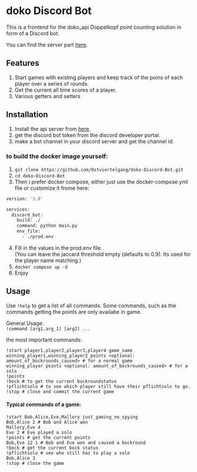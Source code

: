 # doko Discord Bot
This is a frontend for the doko_api Doppelkopf point counting solution in form of a Discord bot.

You can find the server part [here](https://github.com/Ostviertelgang/doko-API).

## Features
1. Start games with existing players and keep track of the poins of each player over a series of rounds.
2. Get the current all time scores of a player.
3. Various getters and setters
## Installation

1. Install the api server from [here](https://github.com/Ostviertelgang/doko-API).
2. get the discord bot token from the discord developer portal.
3. make a bot channel in your discord server and get the channel id.

### to build the docker image yourself:
1. ``git clone https://github.com/Ostviertelgang/doko-Discord-Bot.git``
2. ``cd doko-Discord-Bot``
3. Then i prefer docker compose, either just use the docker-compose.yml file or customize it frome here:
```bash
version: '3.8'

services:
  discord_bot:
    build: ./
    command: python main.py
    env_file:
      - ./prod.env

```
4. Fill in the values in the prod.env file.  
  (You can leave the jaccard threshold empty (defaults to 0.9). Its used for the player name matching.)
5. ``docker compose up -d``  
5. Enjoy

## Usage
Use ``!help`` to get a list of all commands.
Some commands, such as the commands getting the points are only availabe in game. 

General Usage:  
``!command [arg1,arg_1] [arg2] ...``

the most important commands:
```
!start player1,player2,player3,player4 game_name
winning_player1,winning_player2 points <optional: amount_of_bockrounds_caused> # for a normal game
winning_player points <optional: amount_of_bockrounds_caused> # for a solo
!points
!bock # to get the current bockroundstatus
!pflichtsolo # to see which player still have their pflichtsolo to go.
!stop # close and commit the current game
```
#### Typical commands of a game:
```
!start Bob,Alice,Eve,Mallory just_gaming_no_spying
Bob,Alice 2 # Bob and Alice won
Mallory,Eve 4
Eve 2 # Eve played a solo
!points # get the current points
Bob,Eve 12 1 # Bob and Eve won and caused a bockround
!bock # get the current bock status
!pflichtsolo # see who still has to play a solo
Bob,Alice 3
!stop # close the game
```